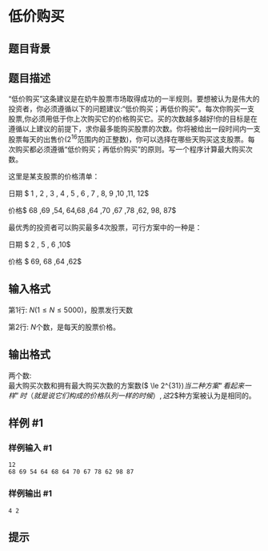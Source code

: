 # 低价购买

## 题目背景



## 题目描述

“低价购买”这条建议是在奶牛股票市场取得成功的一半规则。要想被认为是伟大的投资者，你必须遵循以下的问题建议:“低价购买；再低价购买”。每次你购买一支股票,你必须用低于你上次购买它的价格购买它。买的次数越多越好!你的目标是在遵循以上建议的前提下，求你最多能购买股票的次数。你将被给出一段时间内一支股票每天的出售价($2^{16}$范围内的正整数)，你可以选择在哪些天购买这支股票。每次购买都必须遵循“低价购买；再低价购买”的原则。写一个程序计算最大购买次数。

这里是某支股票的价格清单：

日期 $ 1 , 2 , 3 , 4 , 5 , 6 , 7 , 8,  9 ,10 ,11, 12$

价格$ 68 ,69 ,54, 64,68 ,64 ,70 ,67 ,78 ,62, 98, 87$

最优秀的投资者可以购买最多$4$次股票，可行方案中的一种是：

日期 $   2 , 5 , 6 ,10$

价格 $  69, 68 ,64 ,62$


## 输入格式

第1行: $N(1  \le  N  \le 5000)$，股票发行天数

第2行: $N$个数，是每天的股票价格。


## 输出格式

两个数:  
最大购买次数和拥有最大购买次数的方案数($ \le 2^{31}$)当二种方案“看起来一样”时（就是说它们构成的价格队列一样的时候）,这$2$种方案被认为是相同的。


## 样例 #1

### 样例输入 #1
```
12
68 69 54 64 68 64 70 67 78 62 98 87
```

### 样例输出 #1

```
4 2
```

## 提示


